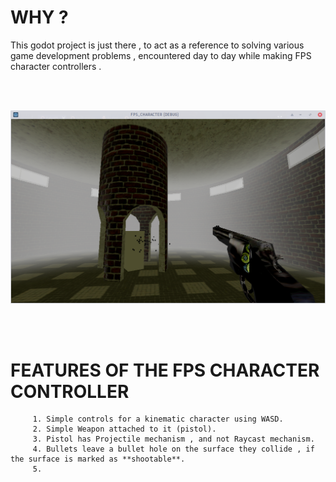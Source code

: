 # WHY ? 
This godot project is just there , to act as a reference to solving various game development problems , 
encountered day to day while making FPS character controllers . 

<br>
<br>

![Screenshot_.png](https://github.com/CollinseyNyaga/FPS_CHARACTER/blob/57e015ac4be149c6da161ee75567e44378f3c741/Screenshot_2022-04-11_13-53-35.png)

<br>
<br>

# FEATURES OF THE FPS CHARACTER CONTROLLER
         1. Simple controls for a kinematic character using WASD.
         2. Simple Weapon attached to it (pistol).
         3. Pistol has Projectile mechanism , and not Raycast mechanism.
         4. Bullets leave a bullet hole on the surface they collide , if the surface is marked as **shootable**.
         5. 

